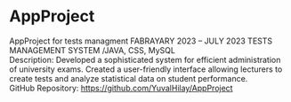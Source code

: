 # AppProject
AppProject for tests managment
FABRAYARY 2023 – JULY 2023 
TESTS MANAGEMENT SYSTEM /JAVA, CSS, MySQL  
Description: Developed a sophisticated system for efficient administration of university exams. Created a user-friendly interface allowing lecturers to create tests and analyze statistical data on student performance.  
GitHub Repository: https://github.com/YuvalHilay/AppProject 
